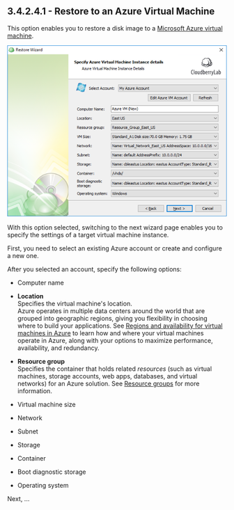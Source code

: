 ## 3.4.2.4.1 - Restore to an Azure Virtual Machine

This option enables you to restore a disk image to a [Microsoft Azure virtual machine](https://docs.microsoft.com/en-us/azure/virtual-machines/).

![](/assets/restore-azure-vm-instance.png)

With this option selected, switching to the next wizard page enables you to specify the settings of a target virtual machine instance.

First, you need to select an existing Azure account or create and configure a new one.

After you selected an account, specify the following options:

* Computer name
* **Location**  
  Specifies the virtual machine's location.  
  Azure operates in multiple data centers around the world that are grouped into geographic regions, giving you flexibility in choosing where to build your applications. See [Regions and availability for virtual machines in Azure](https://docs.microsoft.com/en-us/azure/virtual-machines/windows/regions-and-availability) to learn how and where your virtual machines operate in Azure, along with your options to maximize performance, availability, and redundancy.

* **Resource group**  
  Specifies the container that holds related _resources_ \(such as virtual machines, storage accounts, web apps, databases, and virtual networks\) for an Azure solution. See [Resource groups](https://docs.microsoft.com/en-us/azure/azure-resource-manager/resource-group-overview#resource-groups) for more information.

* Virtual machine size

* Network
* Subnet
* Storage
* Container
* Boot diagnostic storage
* Operating system

Next, ...

